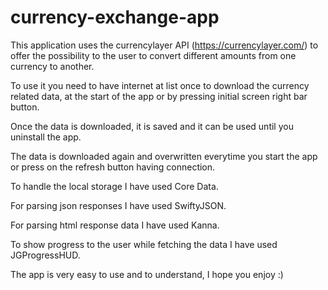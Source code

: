 # currency-exchange-app

This application uses the currencylayer API (https://currencylayer.com/) to offer the possibility to the user to convert different amounts from one currency to another.

To use it you need to have internet at list once to download the currency related data, at the start of the app or by pressing initial screen right bar button.

Once the data is downloaded, it is saved and it can be used until you uninstall the app.

The data is downloaded again and overwritten everytime you start the app or press on the refresh button having connection.

To handle the local storage I have used Core Data.

For parsing json responses I have used SwiftyJSON.

For parsing html response data I have used Kanna.

To show progress to the user while fetching the data I have used JGProgressHUD.

The app is very easy to use and to understand, I hope you enjoy :)
